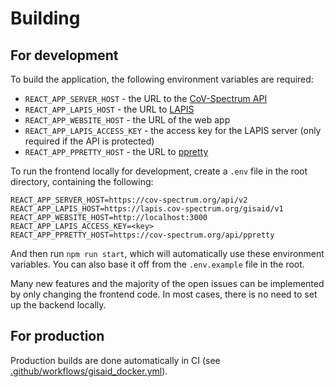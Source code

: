 # Building

## For development

To build the application, the following environment variables are required:

- `REACT_APP_SERVER_HOST` - the URL to the [CoV-Spectrum API](https://github.com/GenSpectrum/cov-spectrum-server)
- `REACT_APP_LAPIS_HOST` - the URL to [LAPIS](https://github.com/GenSpectrum/LAPIS)
- `REACT_APP_WEBSITE_HOST` - the URL of the web app
- `REACT_APP_LAPIS_ACCESS_KEY` - the access key for the LAPIS server (only required if the API is protected)
- `REACT_APP_PPRETTY_HOST` - the URL to [ppretty](https://github.com/GenSpectrum/cov-spectrum-ppretty)

To run the frontend locally for development, create a `.env` file in the root directory, containing the following:

```
REACT_APP_SERVER_HOST=https://cov-spectrum.org/api/v2
REACT_APP_LAPIS_HOST=https://lapis.cov-spectrum.org/gisaid/v1
REACT_APP_WEBSITE_HOST=http://localhost:3000
REACT_APP_LAPIS_ACCESS_KEY=<key>
REACT_APP_PPRETTY_HOST=https://cov-spectrum.org/api/ppretty
```

And then run `npm run start`, which will automatically use these environment variables. You can also base it off from the `.env.example` file in the root.

Many new features and the majority of the open issues can be implemented by only changing the frontend code. In most cases, there is no need to set up the backend locally.

## For production

Production builds are done automatically in CI (see [.github/workflows/gisaid_docker.yml](/.github/workflows/docker.yml)).
